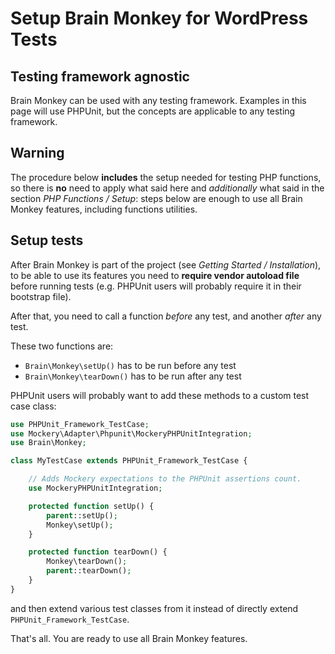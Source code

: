 # Setup Brain Monkey for WordPress Tests

## Testing framework agnostic

Brain Monkey can be used with any testing framework. Examples in this page will use PHPUnit, but the concepts are applicable to any testing framework.

## Warning

The procedure below **includes** the setup needed for testing PHP functions, so there is **no** need to apply what said here and _additionally_ what said in the section _PHP Functions / Setup_: steps below are enough to use all Brain Monkey features, including functions utilities.

## Setup tests

After Brain Monkey is part of the project \(see _Getting Started / Installation_\), to be able to use its features you need to **require vendor autoload file** before running tests \(e.g. PHPUnit users will probably require it in their bootstrap file\).

After that, you need to call a function _before_ any test, and another _after_ any test.

These two functions are:

* `Brain\Monkey\setUp()` has to be run before any test
* `Brain\Monkey\tearDown()` has to be run after any test

PHPUnit users will probably want to add these methods to a custom test case class:

```php
use PHPUnit_Framework_TestCase;
use Mockery\Adapter\Phpunit\MockeryPHPUnitIntegration;
use Brain\Monkey;

class MyTestCase extends PHPUnit_Framework_TestCase {

    // Adds Mockery expectations to the PHPUnit assertions count.
    use MockeryPHPUnitIntegration;

    protected function setUp() {
        parent::setUp();
        Monkey\setUp();
    }

    protected function tearDown() {
        Monkey\tearDown();
        parent::tearDown();
    }
}
```

and then extend various test classes from it instead of directly extend `PHPUnit_Framework_TestCase`.

That's all. You are ready to use all Brain Monkey features.

